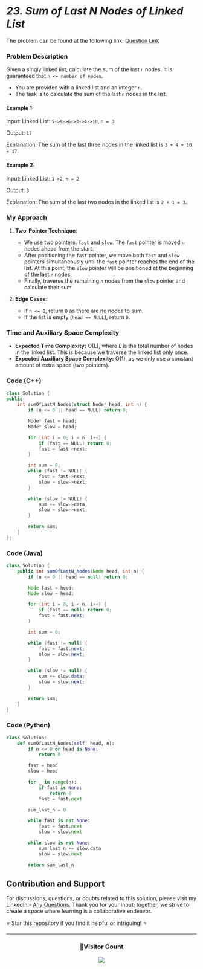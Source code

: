 # _23. Sum of Last N Nodes of Linked List_

The problem can be found at the following link: [Question Link](https://www.geeksforgeeks.org/problems/find-the-sum-of-last-n-nodes-of-the-linked-list/1)

### Problem Description

Given a singly linked list, calculate the sum of the last `n` nodes. It is guaranteed that `n <= number of nodes`.

- You are provided with a linked list and an integer `n`.
- The task is to calculate the sum of the last `n` nodes in the list.

#### Example 1:

Input:
Linked List: `5->9->6->3->4->10`, `n = 3`

Output:
`17`

Explanation: The sum of the last three nodes in the linked list is `3 + 4 + 10 = 17`.

#### Example 2:

Input:
Linked List: `1->2`, `n = 2`

Output:
`3`

Explanation: The sum of the last two nodes in the linked list is `2 + 1 = 3`.

### My Approach

1. **Two-Pointer Technique**:

   - We use two pointers: `fast` and `slow`. The `fast` pointer is moved `n` nodes ahead from the start.
   - After positioning the `fast` pointer, we move both `fast` and `slow` pointers simultaneously until the `fast` pointer reaches the end of the list. At this point, the `slow` pointer will be positioned at the beginning of the last `n` nodes.
   - Finally, traverse the remaining `n` nodes from the `slow` pointer and calculate their sum.

2. **Edge Cases**:
   - If `n <= 0`, return `0` as there are no nodes to sum.
   - If the list is empty (`head == NULL`), return `0`.

### Time and Auxiliary Space Complexity

- **Expected Time Complexity:** O(L), where `L` is the total number of nodes in the linked list. This is because we traverse the linked list only once.
- **Expected Auxiliary Space Complexity:** O(1), as we only use a constant amount of extra space (two pointers).

### Code (C++)

```cpp
class Solution {
public:
    int sumOfLastN_Nodes(struct Node* head, int n) {
        if (n <= 0 || head == NULL) return 0;

        Node* fast = head;
        Node* slow = head;

        for (int i = 0; i < n; i++) {
            if (fast == NULL) return 0;
            fast = fast->next;
        }

        int sum = 0;
        while (fast != NULL) {
            fast = fast->next;
            slow = slow->next;
        }

        while (slow != NULL) {
            sum += slow->data;
            slow = slow->next;
        }

        return sum;
    }
};
```

### Code (Java)

```java
class Solution {
    public int sumOfLastN_Nodes(Node head, int n) {
        if (n <= 0 || head == null) return 0;

        Node fast = head;
        Node slow = head;

        for (int i = 0; i < n; i++) {
            if (fast == null) return 0;
            fast = fast.next;
        }

        int sum = 0;

        while (fast != null) {
            fast = fast.next;
            slow = slow.next;
        }

        while (slow != null) {
            sum += slow.data;
            slow = slow.next;
        }

        return sum;
    }
}
```

### Code (Python)

```python
class Solution:
    def sumOfLastN_Nodes(self, head, n):
        if n <= 0 or head is None:
            return 0

        fast = head
        slow = head

        for _ in range(n):
            if fast is None:
                return 0
            fast = fast.next

        sum_last_n = 0

        while fast is not None:
            fast = fast.next
            slow = slow.next

        while slow is not None:
            sum_last_n += slow.data
            slow = slow.next

        return sum_last_n
```

## Contribution and Support

For discussions, questions, or doubts related to this solution, please visit my LinkedIn:- [Any Questions](https://www.linkedin.com/in/patel-hetkumar-sandipbhai-8b110525a/). Thank you for your input; together, we strive to create a space where learning is a collaborative endeavor.

⭐ Star this repository if you find it helpful or intriguing! ⭐

---

<div align=center>
  <h3><b>📍Visitor Count</b></h3>
</div>

<p align="center" >   
  <img src="https://visitor-badge.laobi.icu/badge?page_id=Hunterdii.GeeksforGeeks-POTD" />  
</p>
